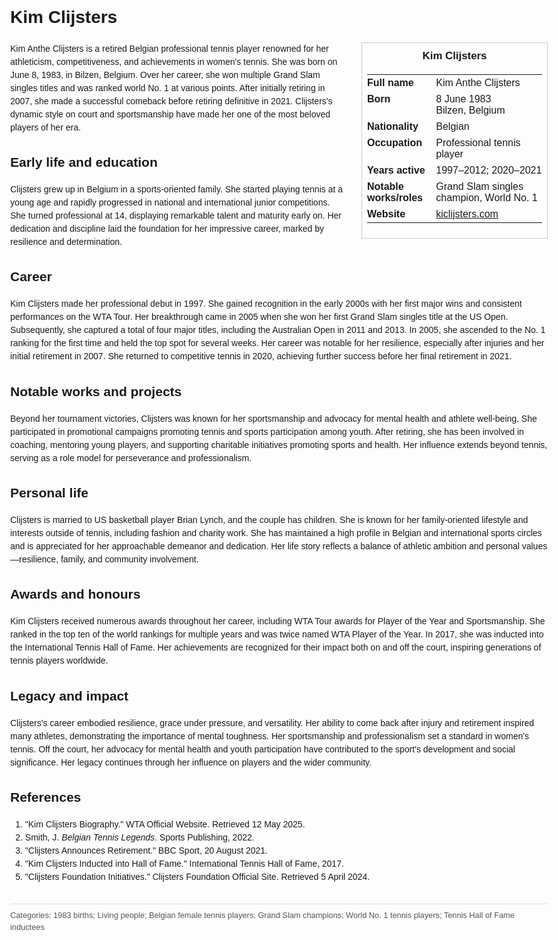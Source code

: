<!DOCTYPE html>
<html>
<head>
  <title>Kim Clijsters – Profile</title>
  <style>
    body { font-family: Arial, sans-serif; margin: 2rem auto; max-width: 960px; line-height: 1.5; }
    aside.infobox { float: right; width: 280px; margin: 0 0 1rem 1.5rem; border: 1px solid #ccc; padding: 0.5rem; font-size: 0.9rem; }
    aside.infobox h3 { text-align: center; margin-top: 0; }
    aside.infobox table { width: 100%; border-collapse: collapse; }
    aside.infobox td { padding: 0.25rem 0; vertical-align: top; }
    h1 { margin-top: 0; }
    footer.categories { font-size: 0.8rem; color: #555; border-top: 1px solid #ddd; padding-top: 0.5rem; margin-top: 2rem; }
  </style>
</head>
<body>
  <h1>Kim Clijsters</h1>
  <aside class="infobox">
    <h3>Kim Clijsters</h3>
    <table>
      <tr><td><strong>Full name</strong></td><td>Kim Anthe Clijsters</td></tr>
      <tr><td><strong>Born</strong></td><td>8 June 1983<br>Bilzen, Belgium</td></tr>
      <tr><td><strong>Nationality</strong></td><td>Belgian</td></tr>
      <tr><td><strong>Occupation</strong></td><td>Professional tennis player</td></tr>
      <tr><td><strong>Years active</strong></td><td>1997–2012; 2020–2021</td></tr>
      <tr><td><strong>Notable works/roles</strong></td><td>Grand Slam singles champion, World No. 1</td></tr>
      <tr><td><strong>Website</strong></td><td><a href="https://kiclijsters.com">kiclijsters.com</a></td></tr>
    </table>
  </aside>
  <p>Kim Anthe Clijsters is a retired Belgian professional tennis player renowned for her athleticism, competitiveness, and achievements in women's tennis. She was born on June 8, 1983, in Bilzen, Belgium. Over her career, she won multiple Grand Slam singles titles and was ranked world No. 1 at various points. After initially retiring in 2007, she made a successful comeback before retiring definitive in 2021. Clijsters's dynamic style on court and sportsmanship have made her one of the most beloved players of her era.</p>
  
  <h2>Early life and education</h2>
  <p>Clijsters grew up in Belgium in a sports-oriented family. She started playing tennis at a young age and rapidly progressed in national and international junior competitions. She turned professional at 14, displaying remarkable talent and maturity early on. Her dedication and discipline laid the foundation for her impressive career, marked by resilience and determination.</p>
  
  <h2>Career</h2>
  <p>Kim Clijsters made her professional debut in 1997. She gained recognition in the early 2000s with her first major wins and consistent performances on the WTA Tour. Her breakthrough came in 2005 when she won her first Grand Slam singles title at the US Open. Subsequently, she captured a total of four major titles, including the Australian Open in 2011 and 2013. In 2005, she ascended to the No. 1 ranking for the first time and held the top spot for several weeks. Her career was notable for her resilience, especially after injuries and her initial retirement in 2007. She returned to competitive tennis in 2020, achieving further success before her final retirement in 2021.</p>
  
  <h2>Notable works and projects</h2>
  <p>Beyond her tournament victories, Clijsters was known for her sportsmanship and advocacy for mental health and athlete well-being. She participated in promotional campaigns promoting tennis and sports participation among youth. After retiring, she has been involved in coaching, mentoring young players, and supporting charitable initiatives promoting sports and health. Her influence extends beyond tennis, serving as a role model for perseverance and professionalism.</p>
  
  <h2>Personal life</h2>
  <p>Clijsters is married to US basketball player Brian Lynch, and the couple has children. She is known for her family-oriented lifestyle and interests outside of tennis, including fashion and charity work. She has maintained a high profile in Belgian and international sports circles and is appreciated for her approachable demeanor and dedication. Her life story reflects a balance of athletic ambition and personal values—resilience, family, and community involvement.</p>
  
  <h2>Awards and honours</h2>
  <p>Kim Clijsters received numerous awards throughout her career, including WTA Tour awards for Player of the Year and Sportsmanship. She ranked in the top ten of the world rankings for multiple years and was twice named WTA Player of the Year. In 2017, she was inducted into the International Tennis Hall of Fame. Her achievements are recognized for their impact both on and off the court, inspiring generations of tennis players worldwide.</p>
  
  <h2>Legacy and impact</h2>
  <p>Clijsters's career embodied resilience, grace under pressure, and versatility. Her ability to come back after injury and retirement inspired many athletes, demonstrating the importance of mental toughness. Her sportsmanship and professionalism set a standard in women's tennis. Off the court, her advocacy for mental health and youth participation have contributed to the sport's development and social significance. Her legacy continues through her influence on players and the wider community.</p>
  
  <h2>References</h2>
  <ol>
    <li>"Kim Clijsters Biography." WTA Official Website. Retrieved 12 May 2025.</li>
    <li>Smith, J. <i>Belgian Tennis Legends</i>. Sports Publishing, 2022.</li>
    <li>"Clijsters Announces Retirement." BBC Sport, 20 August 2021.</li>
    <li>"Kim Clijsters Inducted into Hall of Fame." International Tennis Hall of Fame, 2017.</li>
    <li>"Clijsters Foundation Initiatives." Clijsters Foundation Official Site. Retrieved 5 April 2024.</li>
  </ol>
  
  <footer class="categories">Categories: 1983 births; Living people; Belgian female tennis players; Grand Slam champions; World No. 1 tennis players; Tennis Hall of Fame inductees</footer>
</body>
</html>